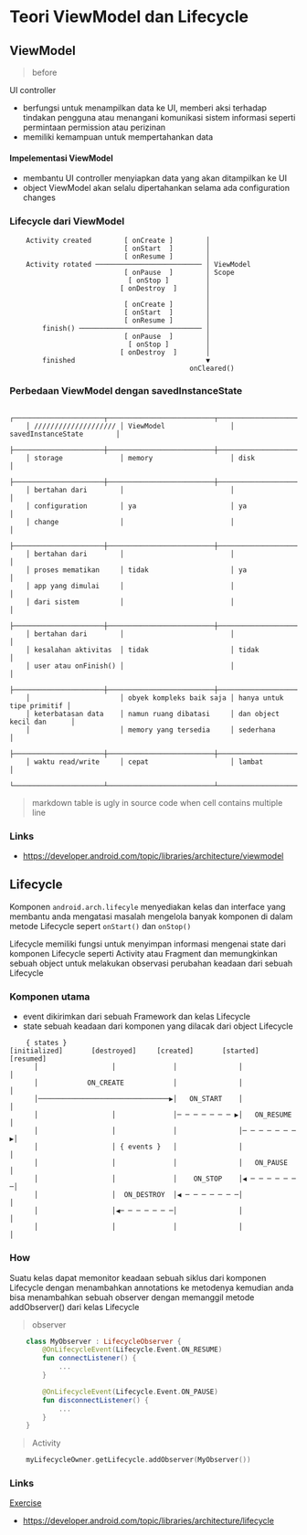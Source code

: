 # Teori ViewModel dan Lifecycle

## ViewModel

> before

UI controller

- berfungsi untuk menampilkan data ke UI, memberi aksi terhadap tindakan pengguna atau menangani komunikasi sistem informasi seperti permintaan permission atau perizinan
- memiliki kemampuan untuk mempertahankan data

#### Impelementasi ViewModel

- membantu UI controller menyiapkan data yang akan ditampilkan ke UI
- object ViewModel akan selalu dipertahankan selama ada configuration changes

### Lifecycle dari ViewModel

```text
    Activity created        [ onCreate ]        │
                            [ onStart  ]        │
                            [ onResume ]        │
    Activity rotated ────────────────────────── │ ViewModel
                            [ onPause  ]        │ Scope
                             [ onStop ]         │
                           [ onDestroy  ]       │
                                                │
                            [ onCreate ]        │
                            [ onStart  ]        │
                            [ onResume ]        │
        finish() ────────────────────────────── │
                            [ onPause  ]        │
                             [ onStop ]         │
                           [ onDestroy  ]       │
        finished                                ▼
                                            onCleared()
```

### Perbedaan ViewModel dengan savedInstanceState

```text
    ┌──────────────────────┬──────────────────────────┬───────────────────────────┐
    │ //////////////////// │ ViewModel                │ savedInstanceState        │
    ├──────────────────────┼──────────────────────────┼───────────────────────────┤
    │ storage              │ memory                   │ disk                      │
    ├──────────────────────┼──────────────────────────┼───────────────────────────┤
    │ bertahan dari        │                          │                           │
    │ configuration        │ ya                       │ ya                        │
    │ change               │                          │                           │
    ├──────────────────────┼──────────────────────────┼───────────────────────────┤
    │ bertahan dari        │                          │                           │
    │ proses mematikan     │ tidak                    │ ya                        │
    │ app yang dimulai     │                          │                           │
    │ dari sistem          │                          │                           │
    ├──────────────────────┼──────────────────────────┼───────────────────────────┤
    │ bertahan dari        │                          │                           │
    │ kesalahan aktivitas  │ tidak                    │ tidak                     │
    │ user atau onFinish() │                          │                           │
    ├──────────────────────┼──────────────────────────┼───────────────────────────┤
    │                      │ obyek kompleks baik saja │ hanya untuk tipe primitif │
    │ keterbatasan data    │ namun ruang dibatasi     │ dan object kecil dan      │
    │                      │ memory yang tersedia     │ sederhana                 │
    ├──────────────────────┼──────────────────────────┼───────────────────────────┤
    │ waktu read/write     │ cepat                    │ lambat                    │
    └──────────────────────┴──────────────────────────┴───────────────────────────┘
```

> markdown table is ugly in source code when cell contains multiple line

### Links

- https://developer.android.com/topic/libraries/architecture/viewmodel

## Lifecycle

Komponen `android.arch.lifecyle` menyediakan kelas dan interface yang membantu anda mengatasi masalah mengelola banyak komponen di dalam metode Lifecycle sepert `onStart()` dan `onStop()`

Lifecycle memiliki fungsi untuk menyimpan informasi mengenai state dari komponen Lifecycle seperti Activity atau Fragment dan memungkinkan sebuah object untuk melakukan observasi perubahan keadaan dari sebuah Lifecycle

### Komponen utama

- event dikirimkan dari sebuah Framework dan kelas Lifecycle
- state sebuah keadaan dari komponen yang dilacak dari object Lifecycle

```text
    { states }
[initialized]       [destroyed]     [created]       [started]       [resumed]
      │                  │              │               │               │
      │            ON_CREATE            │               │               │
      │────────────────────────────────▶│   ON_START    │               │
      │                  │              │─ ─ ─ ─ ─ ─ ─ ▶│   ON_RESUME   │
      │                  │              │               │─ ─ ─ ─ ─ ─ ─ ▶│
      │                  │ { events }   │               │               │
      │                  │              │               │   ON_PAUSE    │
      │                  │              │    ON_STOP    │◀ ─ ─ ─ ─ ─ ─ ─│
      │                  │  ON_DESTROY  │◀ ─ ─ ─ ─ ─ ─ ─│               │
      │                  │◀─ ─ ─ ─ ─ ─ ─│               │               │
      │                  │              │               │               │
```

### How

Suatu kelas dapat memonitor keadaan sebuah siklus dari komponen Lifecycle dengan menambahkan annotations ke metodenya
kemudian anda bisa menambahkan sebuah observer dengan memanggil metode addObserver() dari kelas Lifecycle

> observer

```kotlin
    class MyObserver : LifecycleObserver {
        @OnLifecycleEvent(Lifecycle.Event.ON_RESUME)
        fun connectListener() {
            ...
        }

        @OnLifecycleEvent(Lifecycle.Event.ON_PAUSE)
        fun disconnectListener() {
            ...
        }
    }
```

> Activity

```kotlin
    myLifecycleOwner.getLifecycle.addObserver(MyObserver())
```

### Links

[Exercise](./MyViewModel)

- https://developer.android.com/topic/libraries/architecture/lifecycle
